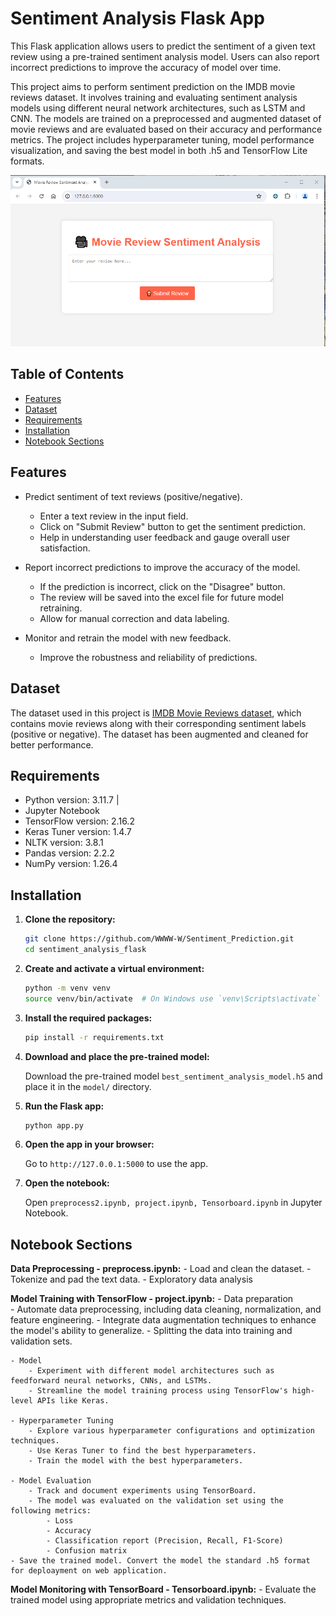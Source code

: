 # Sentiment Analysis Flask App

This Flask application allows users to predict the sentiment of a given text review using a pre-trained sentiment analysis model. Users can also report incorrect predictions to improve the accuracy of model over time.

This project aims to perform sentiment prediction on the IMDB movie reviews dataset. It involves training and evaluating sentiment analysis models using different neural network architectures, such as LSTM and CNN. The models are trained on a preprocessed and augmented dataset of movie reviews and are evaluated based on their accuracy and performance metrics. The project includes hyperparameter tuning, model performance visualization, and saving the best model in both .h5 and TensorFlow Lite formats.

![first sight](images/step11.png)

## Table of Contents

- [Features](#features)
- [Dataset](#dataset)
- [Requirements](#requirements)
- [Installation](#installation)
- [Notebook Sections](#notebook-sections)

## Features

- Predict sentiment of text reviews (positive/negative).
    - Enter a text review in the input field.
    - Click on "Submit Review" button to get the sentiment prediction.
    - Help in understanding user feedback and gauge overall user satisfaction.

- Report incorrect predictions to improve the accuracy of the model.
    - If the prediction is incorrect, click on the "Disagree" button.
    - The review will be saved into the excel file for future model retraining.
    - Allow for manual correction and data labeling.

- Monitor and retrain the model with new feedback.
    - Improve the robustness and reliability of predictions. 

## Dataset

The dataset used in this project is [IMDB Movie Reviews dataset](https://www.kaggle.com/datasets/lakshmi25npathi/imdb-dataset-of-50k-movie-reviews), which contains movie reviews along with their corresponding sentiment labels (positive or negative). The dataset has been augmented and cleaned for better performance.

## Requirements

- Python version: 3.11.7 |
- Jupyter Notebook
- TensorFlow version: 2.16.2
- Keras Tuner version: 1.4.7
- NLTK version: 3.8.1
- Pandas version: 2.2.2
- NumPy version: 1.26.4

## Installation

1. **Clone the repository:**

    ```sh
    git clone https://github.com/WWWW-W/Sentiment_Prediction.git
    cd sentiment_analysis_flask
    ```

2. **Create and activate a virtual environment:**

    ```sh
    python -m venv venv
    source venv/bin/activate  # On Windows use `venv\Scripts\activate`
    ```

3. **Install the required packages:**

    ```sh
    pip install -r requirements.txt
    ```

4. **Download and place the pre-trained model:**

    Download the pre-trained model `best_sentiment_analysis_model.h5` and place it in the `model/` directory.

5. **Run the Flask app:**

    ```sh
    python app.py
    ```

6. **Open the app in your browser:**

    Go to `http://127.0.0.1:5000` to use the app.

7. **Open the notebook:**

    Open `preprocess2.ipynb, project.ipynb, Tensorboard.ipynb` in Jupyter Notebook.

## Notebook Sections

 **Data Preprocessing - preprocess.ipynb:**
    - Load and clean the dataset.
    - Tokenize and pad the text data.
    - Exploratory data analysis 

**Model Training with TensorFlow - project.ipynb:**
    - Data preparation  
        - Automate data preprocessing, including data cleaning, normalization, and feature engineering.
        - Integrate data augmentation techniques to enhance the model's ability to generalize.
        - Splitting the data into training and validation sets.

    - Model 
        - Experiment with different model architectures such as feedforward neural networks, CNNs, and LSTMs.
        - Streamline the model training process using TensorFlow's high-level APIs like Keras.

    - Hyperparameter Tuning 
        - Explore various hyperparameter configurations and optimization techniques.
        - Use Keras Tuner to find the best hyperparameters.
        - Train the model with the best hyperparameters.

    - Model Evaluation  
        - Track and document experiments using TensorBoard.
        - The model was evaluated on the validation set using the following metrics:
            - Loss
            - Accuracy
            - Classification report (Precision, Recall, F1-Score)
            - Confusion matrix
    - Save the trained model. Convert the model the standard .h5 format for deploayment on web application. 

**Model Monitoring with TensorBoard - Tensorboard.ipynb:** 
    - Evaluate the trained model using appropriate metrics and validation techniques.

